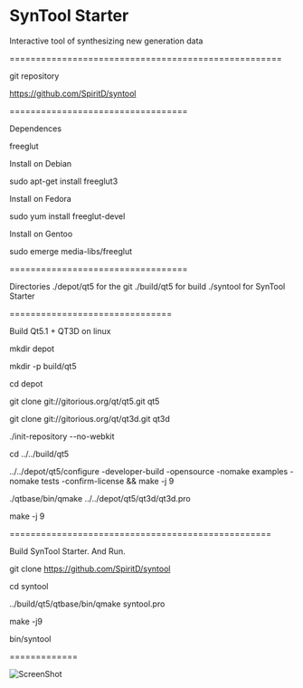 SynTool Starter
===============

Interactive tool of synthesizing new generation data

====================================================

git repository

https://github.com/SpiritD/syntool

==================================

Dependences

freeglut

Install on Debian

  sudo apt-get install freeglut3

Install on Fedora

  sudo yum install freeglut-devel

Install on Gentoo

  sudo emerge media-libs/freeglut


==================================

Directories
./depot/qt5 for the git
./build/qt5 for build
./syntool   for SynTool Starter

===============================

Build Qt5.1 + QT3D on linux

  mkdir depot

  mkdir -p build/qt5

  cd depot

  git clone git://gitorious.org/qt/qt5.git qt5

  git clone git://gitorious.org/qt/qt3d.git qt3d
  
  ./init-repository --no-webkit
  
  cd ../../build/qt5

  ../../depot/qt5/configure -developer-build -opensource -nomake examples -nomake tests -confirm-license && make -j 9

  ./qtbase/bin/qmake ../../depot/qt5/qt3d/qt3d.pro

  make -j 9

==================================================

Build SynTool Starter. And Run.

  git clone https://github.com/SpiritD/syntool

  cd syntool

  ../build/qt5/qtbase/bin/qmake syntool.pro

  make -j9

  bin/syntool

=============

![ScreenShot](http://wiki.solab.rshu.ru/images/0/06/Syntool_layers.png)
